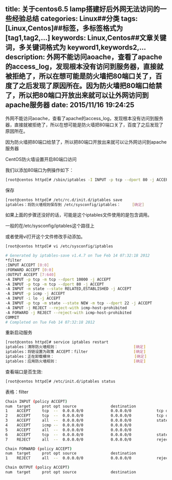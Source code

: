 title: 关于centos6.5 lamp搭建好后外网无法访问的一些经验总结
categories: Linux##分类
tags: [Linux,Centos]##标签，多标签格式为 [tag1,tag2,...]
keywords: Linux,Centos##文章关键词，多关键词格式为 keyword1,keywords2,...
description: 外网不能访问aoache，查看了apache的access_log，发现根本没有访问到服务器，直接就被拒绝了，所以在想可能是防火墙把80端口关了，百度了之后发现了原因所在。因为防火墙把80端口给禁了，所以把80端口开放出来就可以让外网访问到apache服务器
date: 2015/11/16 19:24:25 
---
外网不能访问aoache，查看了apache的access_log，发现根本没有访问到服务器，直接就被拒绝了，所以在想可能是防火墙把80端口关了，百度了之后发现了原因所在。

因为防火墙把80端口给禁了，所以把80端口开放出来就可以让外网访问到apache服务器

CentOS防火墙设置开启80端口访问

我们以添加80端口为例操作如下：
``` bash
[root@centos httpd]# /sbin/iptables -I INPUT -p tcp --dport 80 -j ACCEPT
``` 
保存
``` bash
[root@centos httpd]# /etc/rc.d/init.d/iptables save
iptables：将防火墙规则保存到 /etc/sysconfig/iptables：     [确定]
``` 
如果上面的步骤还没好的话，可能是这个iptables文件使用的是包含调用。

一般的在/etc/sysconfig/iptables这个路径上

或者使用vi打开这个文件修改手动添加。
``` bash
[root@centos httpd]# vi /etc/sysconfig/iptables

# Generated by iptables-save v1.4.7 on Tue Feb 14 07:32:18 2012
*filter
:INPUT ACCEPT [0:0]
:FORWARD ACCEPT [0:0]
:OUTPUT ACCEPT [7:640]
-A INPUT -p tcp -m tcp --dport 10000 -j ACCEPT
-A INPUT -p tcp -m tcp --dport 80 -j ACCEPT
-A INPUT -m state --state RELATED,ESTABLISHED -j ACCEPT
-A INPUT -p icmp -j ACCEPT
-A INPUT -i lo -j ACCEPT
-A INPUT -p tcp -m state --state NEW -m tcp --dport 22 -j ACCEPT
-A INPUT -j REJECT --reject-with icmp-host-prohibited
-A FORWARD -j REJECT --reject-with icmp-host-prohibited
COMMIT
# Completed on Tue Feb 14 07:32:18 2012
``` 
重新启动服务
``` bash
[root@centos httpd]# service iptables restart
iptables：清除防火墙规则：                                 [确定]
iptables：将链设置为政策 ACCEPT：filter                    [确定]
iptables：正在卸载模块：                                   [确定]
iptables：应用防火墙规则：                                 [确定]
``` 
查看端口是否生效:
``` bash
[root@centos httpd]# /etc/init.d/iptables status
``` 
表格：filter
``` bash
Chain INPUT (policy ACCEPT)
num  target     prot opt source               destination
1    ACCEPT     tcp  --  0.0.0.0/0            0.0.0.0/0           tcp dpt:10000
2    ACCEPT     tcp  --  0.0.0.0/0            0.0.0.0/0           tcp dpt:80
3    ACCEPT     all  --  0.0.0.0/0            0.0.0.0/0           state RELATED,
4    ACCEPT     icmp --  0.0.0.0/0            0.0.0.0/0
5    ACCEPT     all  --  0.0.0.0/0            0.0.0.0/0
6    ACCEPT     tcp  --  0.0.0.0/0            0.0.0.0/0           state NEW tcp
7    REJECT     all  --  0.0.0.0/0            0.0.0.0/0           reject-with ic

Chain FORWARD (policy ACCEPT)
num  target     prot opt source               destination
1    REJECT     all  --  0.0.0.0/0            0.0.0.0/0           reject-with ic

Chain OUTPUT (policy ACCEPT)
num  target     prot opt source               destination
``` 